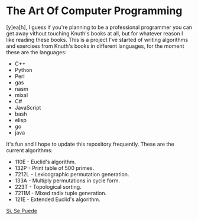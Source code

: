 # The Art Of Computer Programming
[y]ea[h], I guess if you're planning to be a
professional programmer you can get away 
vithout touching Knuth's books at all, but
for whatever reason I like reading these books.
This is a project I've started of writing
algorithms and exercises from Knuth's books in
different languages, for the moment these are
the languages:
 - C++
 - Python
 - Perl
 - gas
 - nasm
 - mixal
 - C#
 - JavaScript
 - bash
 - elisp
 - go
 - java

It's fun and I hope to update this repository
frequently. These are the current algorithms:
 - 110E  - Euclid's algorithm.
 - 132P  - Print table of 500 primes.
 - 7212L - Lexicographic permutation generation.
 - 133A  - Multiply permutations in cycle form.
 - 223T  - Topological sorting.
 - 7211M - Mixed radix tuple generation.
 - 121E  - Extended Euclid's algorithm.
 
[Si, Se Puede](https://youtu.be/vqyo2keN8Bw)

